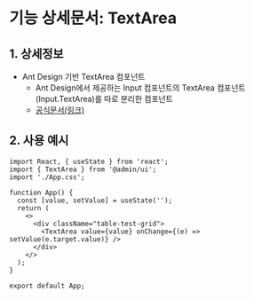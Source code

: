 # 기능 상세문서: TextArea

## 1. 상세정보

- Ant Design 기반 TextArea 컴포넌트
  - Ant Design에서 제공하는 Input 컴포넌트의 TextArea 컴포넌트(Input.TextArea)를 따로 분리한 컴포넌트
  - [공식문서(링크)](https://ant.design/components/input#input-demo-textarea)

## 2. 사용 예시

```tsx
import React, { useState } from 'react';
import { TextArea } from '@admin/ui';
import './App.css';

function App() {
  const [value, setValue] = useState('');
  return (
    <>
      <div className="table-test-grid">
        <TextArea value={value} onChange={(e) => setValue(e.target.value)} />
      </div>
    </>
  );
}

export default App;
```
